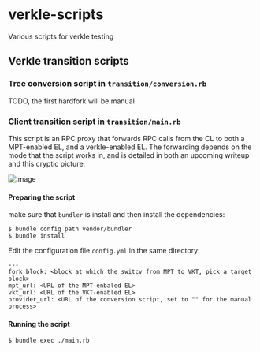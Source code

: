 # verkle-scripts
Various scripts for verkle testing

## Verkle transition scripts

### Tree conversion script in `transition/conversion.rb`

TODO, the first hardfork will be manual

### Client transition script in `transition/main.rb`

This script is an RPC proxy that forwards RPC calls from the CL to both a MPT-enabled EL, and a verkle-enabled EL. The forwarding depends on the mode that the script works in, and is detailed in both an upcoming writeup and this cryptic picture:

![image](https://user-images.githubusercontent.com/3272758/219324606-aaaf77e7-d5a7-400c-8ca1-941b961db10e.png)

#### Preparing the script

make sure that `bundler` is install and then install the dependencies:

```
$ bundle config path vendor/bundler
$ bundle install
```

Edit the configuration file `config.yml` in the same directory:

```
---
fork_block: <block at which the switcv from MPT to VKT, pick a target block>
mpt_url: <URL of the MPT-enbaled EL>
vkt_url: <URL of the VKT-enabled EL>
provider_url: <URL of the conversion script, set to "" for the manual process>
```

#### Running the script

```
$ bundle exec ./main.rb
```
